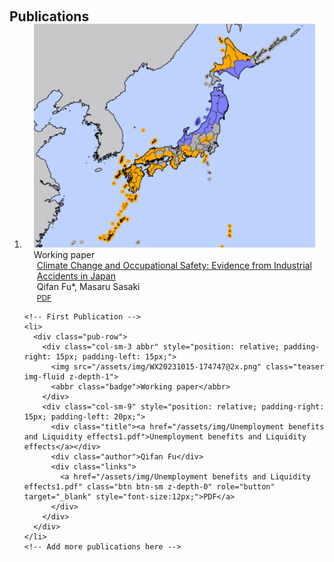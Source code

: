 <h1 id="publications"></h1>

<h2 style="margin: 60px 0px -15px;">Publications</h2>

<div class="publications">
  <ol class="bibliography">
    <!-- Second Publication -->
    <li>
      <div class="pub-row">
        <div class="col-sm-3 abbr" style="position: relative; padding-right: 15px; padding-left: 15px;">
          <img src="/assets/img/temp.pdf" class="teaser img-fluid z-depth-1">
          <abbr class="badge">Working paper</abbr>
        </div>
        <div class="col-sm-9" style="position: relative; padding-right: 15px; padding-left: 20px;">
          <div class="title"><a href="/assets/img/comingsoon.pdf">Climate Change and Occupational Safety: Evidence from Industrial Accidents in Japan</a></div>
          <div class="author">Qifan Fu*, Masaru Sasaki</div>
          <div class="links">
            <a href="/assets/img/Comingsoon.pdf" class="btn btn-sm z-depth-0" role="button" target="_blank" style="font-size:12px;">PDF</a>
          </div>
        </div>
      </div>
    </li>
    
    <!-- First Publication -->
    <li>
      <div class="pub-row">
        <div class="col-sm-3 abbr" style="position: relative; padding-right: 15px; padding-left: 15px;">
          <img src="/assets/img/WX20231015-174747@2x.png" class="teaser img-fluid z-depth-1">
          <abbr class="badge">Working paper</abbr>
        </div>
        <div class="col-sm-9" style="position: relative; padding-right: 15px; padding-left: 20px;">
          <div class="title"><a href="/assets/img/Unemployment benefits and Liquidity effects1.pdf">Unemployment benefits and Liquidity effects</a></div>
          <div class="author">Qifan Fu</div>
          <div class="links">
            <a href="/assets/img/Unemployment benefits and Liquidity effects1.pdf" class="btn btn-sm z-depth-0" role="button" target="_blank" style="font-size:12px;">PDF</a>
          </div>
        </div>
      </div>
    </li>
    <!-- Add more publications here -->
  </ol>
</div>




